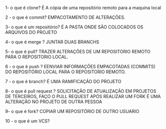 1- o que é clone?
 É A cópia de uma repositório remoto para a maquina local
 
2 - o que é commit?
EMPACOTAMENTO DE ALTERAÇÕES.

3- o que é um repositório?
É A PASTA ONDE SÃO COLOCADOS OS ARQUIVOS DO PROJETO

4- o que é merge ? 
JUNTAR DUAS BRANCHS 

5- o que é  pull?
TRAZER ALTERAÇÕES DE UM REPOSITORIO REMOTO PARA O REPOSITORIO LOCAL.

6 - o que é push ?
EENVIAR INFORMAÇÕES EMPACOTADAS (COMMITS) DO REPOSITÓRIO LOCAL PARA O REPOSITORIO REMOTO.	

7 - o que é branch?
É UMA RAMIFICAÇÃO DO PROJETO 	

8- o que é pull request ?
SOLICITAÇÃO DE ATUALIZAÇÃO EM PROJETOS DE TERCEIROS, FAÇO O PULL REQUEST APÓS REALIZAR UM FORK É UMA ALTERAÇÃO NO PROJETO DE OUTRA PESSOA 
	
9-  o que é fork? 
COPIAR UM REPOSITÓRIO DE OUTRO USUARIO 

10 - o que é um VCS?
